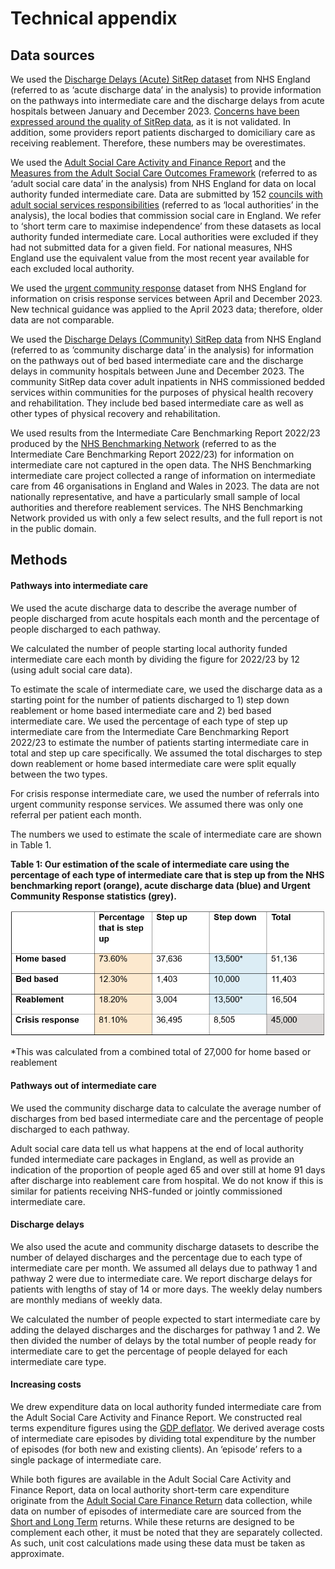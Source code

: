 # Technical appendix

## Data sources
We used the [Discharge Delays (Acute) SitRep dataset](https://www.england.nhs.uk/statistics/statistical-work-areas/discharge-delays-acute-data/) from NHS England (referred to as ‘acute discharge data’ in the analysis) to provide information on the pathways into intermediate care and the discharge delays from acute hospitals between January and December 2023. [Concerns have been expressed around the quality of SitRep data](https://www.hsj.co.uk/quality-and-performance/former-nhse-chief-most-hospital-discharge-data-is-useless/7033794.article), as it is not validated. In addition, some providers report patients discharged to domiciliary care as receiving reablement. Therefore, these numbers may be overestimates.  

We used the [Adult Social Care Activity and Finance Report](https://digital.nhs.uk/data-and-information/publications/statistical/adult-social-care-activity-and-finance-report) and the [Measures from the Adult Social Care Outcomes Framework](https://digital.nhs.uk/data-and-information/publications/statistical/adult-social-care-outcomes-framework-ascof) (referred to as ‘adult social care data’ in the analysis) from NHS England for data on local authority funded intermediate care. Data are submitted by 152 [councils with adult social services responsibilities](https://www.nuffieldtrust.org.uk/news-item/who-organises-and-funds-social-care-1) (referred to as ‘local authorities’ in the analysis), the local bodies that commission social care in England. We refer to ‘short term care to maximise independence’ from these datasets as local authority funded intermediate care. Local authorities were excluded if they had not submitted data for a given field. For national measures, NHS England use the equivalent value from the most recent year available for each excluded local authority.

We used the [urgent community response](https://www.england.nhs.uk/statistics/statistical-work-areas/2-hour-urgent-community-response/) dataset from NHS England for information on crisis response services between April and December 2023. New technical guidance was applied to the April 2023 data; therefore, older data are not comparable.

We used the [Discharge Delays (Community) SitRep data](https://www.england.nhs.uk/statistics/statistical-work-areas/discharge-delays-community-data/) from NHS England (referred to as ‘community discharge data’ in the analysis) for information on the pathways out of bed based intermediate care and the discharge delays in community hospitals between June and December 2023. The community SitRep data cover adult inpatients in NHS commissioned bedded services within communities for the purposes of physical health recovery and rehabilitation. They include bed based intermediate care as well as other types of physical recovery and rehabilitation. 

We used results from the Intermediate Care Benchmarking Report 2022/23 produced by the [NHS Benchmarking Network](https://www.nhsbenchmarking.nhs.uk/) (referred to as the Intermediate Care Benchmarking Report 2022/23) for information on intermediate care not captured in the open data. The NHS Benchmarking intermediate care project collected a range of information on intermediate care from 46 organisations in England and Wales in 2023. The data are not nationally representative, and have a particularly small sample of local authorities and therefore reablement services. The NHS Benchmarking Network provided us with only a few select results, and the full report is not in the public domain.   

## Methods

#### Pathways into intermediate care
We used the acute discharge data to describe the average number of people discharged from acute hospitals each month and the percentage of people discharged to each pathway. 

We calculated the number of people starting local authority funded intermediate care each month by dividing the figure for 2022/23 by 12 (using adult social care data).

To estimate the scale of intermediate care, we used the discharge data as a starting point for the number of patients discharged to 1) step down reablement or home based intermediate care and 2) bed based intermediate care. We used the percentage of each type of step up intermediate care from the Intermediate Care Benchmarking Report 2022/23 to estimate the number of patients starting intermediate care in total and step up care specifically. We assumed the total discharges to step down reablement or home based intermediate care were split equally between the two types.  

For crisis response intermediate care, we used the number of referrals into urgent community response services. We assumed there was only one referral per patient each month.  

The numbers we used to estimate the scale of intermediate care are shown in Table 1.

**Table 1: Our estimation of the scale of intermediate care using the percentage of each type of intermediate care that is step up from the NHS benchmarking report (orange), acute discharge data (blue) and Urgent Community Response statistics (grey).**

![plot](https://github.com/HFAnalyticsLab/Intermediate-care-open-data-clean/blob/main/Technical%20appendix/Technical%20appendix%20-%20table%201_1.png)

*This was calculated from a combined total of 27,000 for home based or reablement

#### Pathways out of intermediate care
We used the community discharge data to calculate the average number of discharges from bed based intermediate care and the percentage of people discharged to each pathway.

Adult social care data tell us what happens at the end of local authority funded intermediate care packages in England, as well as provide an indication of the proportion of people aged 65 and over still at home 91 days after discharge into reablement care from hospital. We do not know if this is similar for patients receiving NHS-funded or jointly commissioned intermediate care.

#### Discharge delays
We also used the acute and community discharge datasets to describe the number of delayed discharges and the percentage due to each type of intermediate care per month. We assumed all delays due to pathway 1 and pathway 2 were due to intermediate care. We report discharge delays for patients with lengths of stay of 14 or more days. The weekly delay numbers are monthly medians of weekly data.  

We calculated the number of people expected to start intermediate care by adding the delayed discharges and the discharges for pathway 1 and 2. We then divided the number of delays by the total number of people ready for intermediate care to get the percentage of people delayed for each intermediate care type. 

#### Increasing costs
We drew expenditure data on local authority funded intermediate care from the Adult Social Care Activity and Finance Report. We constructed real terms expenditure figures using the [GDP deflator](https://www.gov.uk/government/collections/gdp-deflators-at-market-prices-and-money-gdp). We derived average costs of intermediate care episodes by dividing total expenditure by the number of episodes (for both new and existing clients). An ‘episode’ refers to a single package of intermediate care.

While both figures are available in the Adult Social Care Activity and Finance Report, data on local authority short-term care expenditure originate from the [Adult Social Care Finance Return](https://digital.nhs.uk/data-and-information/data-collections-and-data-sets/data-collections/social-care-collection-materials-2023/adult-social-care-finance-return-asc-fr) data collection, while data on number of episodes of intermediate care are sourced from the [Short and Long Term](https://digital.nhs.uk/data-and-information/data-collections-and-data-sets/data-collections/social-care-collection-materials-2023/salt-data-return-2022-2023-guidance) returns. While these returns are designed to be complement each other, it must be noted that they are separately collected. As such, unit cost calculations made using these data must be taken as approximate.

